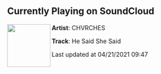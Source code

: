 ## Currently Playing on SoundCloud

[<img align="left" width="100" src="https://i1.sndcdn.com/artworks-8fx0Mg8XBYhx-0-t500x500.jpg">](https://soundcloud.com/chvrches/he-said-she-said)

**Artist**: CHVRCHES 

**Track**: He Said She Said

Last updated at 04/21/2021 09:47
